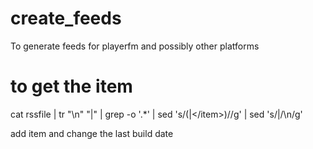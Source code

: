 # create_feeds
To generate feeds for playerfm and possibly other platforms

# to get the item

cat rssfile | tr "\n" "|" | grep -o '<item>.*</item>' | sed 's/\(<item>\|<\/item>\)//g' | sed 's/|/\n/g'


add item and change the last build date
